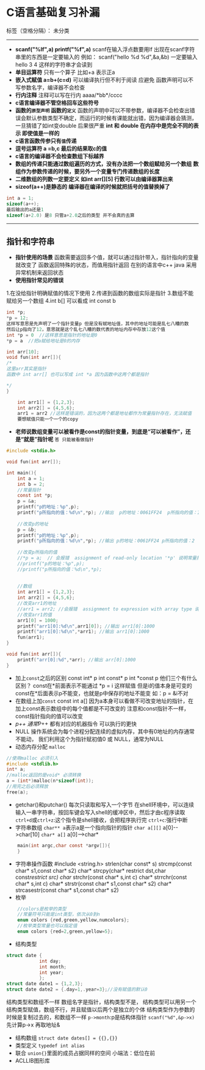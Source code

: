 ﻿# C语言基础复习补漏

标签（空格分隔）： 未分类

---

- **scanf("%lf",a)  printf("%f",a)**
scanf在输入浮点数要用lf
出现在scanf字符串里的东西是一定要输入的
例如：
scanf("hello %d %d",&a,&b) 一定要输入 hello 3 4 这样的字符串才会读到
- **单目运算符**
只有一个算子 比如+a 表示正a
- **嵌入式赋值 a=b+(c=d)**
可以编译执行但不利于阅读 应避免
函数声明可以不写参数名字，编译器不会检查
- **行内注释**
注释可以写在行内  aaaa/\*bb\*/cccc
- **c语言编译器不管空格回车这些符号**
- **函数的`原型声明` 函数的`定义`**
函数的声明中可以不带参数，编译器不会检查出错误会默认参数类型不确定，而运行的时候有课能就出错，因为编译器会猜测，一旦猜错了如int变double 后果很严重
**int 和 double 在内存中是完全不同的表示 即使值是一样的**
- **c语言函数传参只有`值`传递**
- **逗号运算符 a =b,c 最后的结果取c的值**
- **c语言的编译器不会检查数组下标越界**
- **数组的传递只能通过数组遍历的方式，没有办法把一个数组赋给另一个数组**
  **数组作为参数传递的时候，要另外一个变量专门传递数组的长度**
- **二维数组的列数一定要定义 如int arr[][5] 行数可以由编译器算出来**
- **sizeof(a++)是静态的 编译器在编译的时候就把括号的值替换掉了**
```c
int a = 1;
sizeof(a++);
最后输出的a还是1
sizeof(a+2.0) 是8 只管a+2.0之后的类型 并不会真的去算
```

---
## 指针和字符串
- **指针使用的场景**
函数需要返回多个值，就可以通过指针带入，指针指向的变量就改变了
函数返回特殊的状态，而值用指针返回
在别的语言中c++ java 采用异常机制来返回状态
- **使用指针常见的错误**

 1.在没给指针明确赋值的情况下使用
 2.传递到函数的数组实际是指针
 3.数组不能赋给另一个数组
 4.int b[] 可以看成 int const b
```c
int *p;
*p = 12;
这样写意思是先声明了一个指针变量p 但是没有赋地址值，其中的地址可能是乱七八糟的数
然后让p指向了12，意思就是这个乱七八糟的数代表的地址内存中存放12这个值
int *p = 0  //这样意思是指针的地址是0
*p = a  //把a赋给地址是0的内存
```
```c
int arr[10];
void fun(int arr[]){
/*
这里arr其实是指针
函数中 int arr[] 也可以写成 int *a 因为函数中这两个都是指针

*/
}
```

```c
    int arr1[] = {1,2,3};
    int arr2[] = {4,5,6};
    arr1 = arr2 //这样是错误的，因为这两个都是地址都作为常量指针存在，无法赋值
    要想赋值只能一个一个的copy
```

- **老师说数组变量可以被看作是const的指针变量，到底是“可以被看作”，还是“就是”指针呢**
`答 只能被看做指针`
```c
#include <stdio.h>

void fun(int arr[]);

int main(){
	int a = 1;
	int b = 2;
	//常量指针
	const int *p;
	p = &a;
	printf("p的地址：%p",p);
	printf("p所指向的值：%d\n",*p); //输出  p的地址：0061FF24  p所指向的值：1
	
	//改变p的地址
	p = &b;
	printf("p的地址：%p",p);
	printf("p所指向的值：%d\n",*p); //输出 p的地址：0061FF24 p所指向的值：2
	
	//改变p所指向的值
	//*p = a;  // 会报错  assignment of read-only location '*p' 说明常量指针指向的值不能改变
	//printf("p的地址：%p",p);
	//printf("p所指向的值：%d\n",*p);
	
	
	//数组
	int arr1[] = {1,2,3};
	int arr2[] = {4,5,6};
	//改变arr1的地址
	//arr1 = arr2; //会报错  assignment to expression with array type 说明数组地址不能改变
	//改变arr1的值
	arr1[0] = 1000;
	printf("arr1[0]:%d\n",arr1[0]); //输出 arr1[0]:1000
	printf("arr1[0]:%d\n",*arr1); //输出 arr1[0]:1000
	fun(arr1);
}

void fun(int arr[]){
	printf("arr[0]:%d",*arr); //输出 arr[0]:1000
}
```
- 加上`const`之后的区别
const int\* p
int const\* p
int \*const p
他们三个有什么区别？
const在\*前面表示不能通过 \*p = i 这样赋值 但是i的值本身是可变的
const在\*后面表示p不能变，也就是p中保存的地址不能变 如：p = &i不对
- 在数组上加`const`
const int a[]
因为a本身可以看做不可改变地址的指针，在加上const表示数组中的每个值都是不可改变的
注意和const指针不一样，const指针指向的值可以改变
- *p++
通常*P++ 都有对应的机器指令 可以执行的更快
- NULL
操作系统会为每个进程分配连续的虚拟内存，其中有0地址的内存通常不能动，
我们利用这个为指针赋初值0 或 NULL，通常为NULL
- 动态内存分配 `malloc`
```c
//使用malloc 必须引入
#include <stdlib.h>
int* a;
//malloc返回的是void* 必须转换
a = (int*)malloc(n*sizeof(int));
//用完之后必须释放
free(a);
```
- getchar()和putchar()
每次只读取和写入一个字节
在shell环境中，可以连续输入一串字符串，按回车键会写入shell的缓冲区中，然后才由c程序读取
`ctrl+d`或`ctrl+z`:这个指令是shell接收，会把程序执行完
`ctrl+c`:强行中断
- 字符串数组
`char** a`表示a是一个指向指针的指针
`char a[][]` a[0]-->char[10]
`char* a[]` a[0]-->char*
```c
    main(int argc,char const *argv[]){
    }
```
- 字符串操作函数
\#include <string.h>
strlen(char const* s)
strcmp(const char* s1,const char* s2)
char* strcpy(char* restrict dst,char const*restrict src)
char* strchr(const char* s,int c)
char* strrchr(const char* s,int c)
char* strstr(const char* s1,const char* s2)
char* strcasestr(const char* s1,const char* s2)
- 枚举
```c
    //colors是枚举的类型
    //常量符号只能是int类型，依次从0到n
    enum colors {red,green,yellow,numcolors};
    //枚举类型常量也可以指定值
    enum colors {red=2,green,yellow=5};
```
- 结构类型
```c
struct date {
            int day;
            int month;
            int year;
            };
struct date date1 = {1,2,3};
struct date date2 = {.day=1,.year=3};//没有赋值的默认0
```
结构类型和数组不一样 数组名字是指针，结构类型不是，
结构类型可以用另一个结构类型赋值，数组不行，并且赋值以后两个是独立的个体
结构类型作为参数的时候是复制过去的，和数组不一样
`p->month`:p是结构体指针
`scanf("%d",&p->x)`先计算p->x 再取地址&

- 结构数组
`struct date dates[] = {{},{}}`
- 类型定义
`typedef int alias`
- 联合
`union{}`里面的成员占据同样的空间
小端法：低位在前
- ACLLIB图形库

